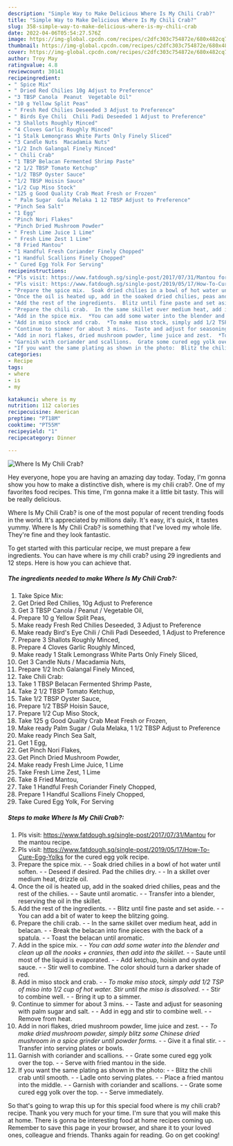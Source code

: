 ```yaml
---
description: "Simple Way to Make Delicious Where Is My Chili Crab?"
title: "Simple Way to Make Delicious Where Is My Chili Crab?"
slug: 358-simple-way-to-make-delicious-where-is-my-chili-crab
date: 2022-04-06T05:54:27.576Z
image: https://img-global.cpcdn.com/recipes/c2dfc303c754872e/680x482cq70/where-is-my-chili-crab-recipe-main-photo.jpg
thumbnail: https://img-global.cpcdn.com/recipes/c2dfc303c754872e/680x482cq70/where-is-my-chili-crab-recipe-main-photo.jpg
cover: https://img-global.cpcdn.com/recipes/c2dfc303c754872e/680x482cq70/where-is-my-chili-crab-recipe-main-photo.jpg
author: Troy May
ratingvalue: 4.8
reviewcount: 30141
recipeingredient:
- " Spice Mix"
- " Dried Red Chilies 10g Adjust to Preference"
- "3 TBSP Canola  Peanut  Vegetable Oil"
- "10 g Yellow Split Peas"
- " Fresh Red Chilies Deseeded 3 Adjust to Preference"
- " Birds Eye Chili  Chili Padi Deseeded 1 Adjust to Preference"
- "3 Shallots Roughly Minced"
- "4 Cloves Garlic Roughly Minced"
- "1 Stalk Lemongrass White Parts Only Finely Sliced"
- "3 Candle Nuts  Macadamia Nuts"
- "1/2 Inch Galangal Finely Minced"
- " Chili Crab"
- "1 TBSP Belacan Fermented Shrimp Paste"
- "2 1/2 TBSP Tomato Ketchup"
- "1/2 TBSP Oyster Sauce"
- "1/2 TBSP Hoisin Sauce"
- "1/2 Cup Miso Stock"
- "125 g Good Quality Crab Meat Fresh or Frozen"
- " Palm Sugar  Gula Melaka 1 12 TBSP Adjust to Preference"
- "Pinch Sea Salt"
- "1 Egg"
- "Pinch Nori Flakes"
- "Pinch Dried Mushroom Powder"
- " Fresh Lime Juice 1 Lime"
- " Fresh Lime Zest 1 Lime"
- "8 Fried Mantou"
- "1 Handful Fresh Coriander Finely Chopped"
- "1 Handful Scallions Finely Chopped"
- " Cured Egg Yolk For Serving"
recipeinstructions:
- "Pls visit: https://www.fatdough.sg/single-post/2017/07/31/Mantou for the mantou recipe."
- "Pls visit: https://www.fatdough.sg/single-post/2019/05/17/How-To-Cure-Egg-Yolks for the cured egg yolk recipe."
- "Prepare the spice mix.  Soak dried chilies in a bowl of hot water until soften.  Deseed if desired. Pad the chilies dry.  In a skillet over medium heat, drizzle oil."
- "Once the oil is heated up, add in the soaked dried chilies, peas and the rest of the chilies.  Saute until aromatic.  Transfer into a blender, reserving the oil in the skillet."
- "Add the rest of the ingredients.  Blitz until fine paste and set aside.  You can add a bit of water to keep the blitzing going."
- "Prepare the chili crab.  In the same skillet over medium heat, add in belacan.  Break the belacan into fine pieces with the back of a spatula.  Toast the belacan until aromatic."
- "Add in the spice mix.  *You can add some water into the blender and clean up all the nooks + crannies, then add into the skillet.*  Saute until most of the liquid is evaporated.  Add ketchup, hoisin and oyster sauce.  Stir well to combine. The color should turn a darker shade of red."
- "Add in miso stock and crab.  *To make miso stock, simply add 1/2 TSP of miso into 1/2 cup of hot water. Stir until the miso is dissolved.*  Stir to combine well.  Bring it up to a simmer."
- "Continue to simmer for about 3 mins.  Taste and adjust for seasoning with palm sugar and salt.  Add in egg and stir to combine well.  Remove from heat."
- "Add in nori flakes, dried mushroom powder, lime juice and zest.  *To make dried mushroom powder, simply blitz some Chinese dried mushroom in a spice grinder until powder forms.*  Give it a final stir.  Transfer into serving plates or bowls."
- "Garnish with coriander and scallions.  Grate some cured egg yolk over the top.  Serve with fried mantou in the side."
- "If you want the same plating as shown in the photo:  Blitz the chili crab until smooth.  Ladle onto serving plates.  Place a fried mantou into the middle.  Garnish with coriander and scallions.  Grate some cured egg yolk over the top.  Serve immediately."
categories:
- Recipe
tags:
- where
- is
- my

katakunci: where is my 
nutrition: 112 calories
recipecuisine: American
preptime: "PT18M"
cooktime: "PT55M"
recipeyield: "1"
recipecategory: Dinner

---
```



![Where Is My Chili Crab?](https://img-global.cpcdn.com/recipes/c2dfc303c754872e/680x482cq70/where-is-my-chili-crab-recipe-main-photo.jpg)

Hey everyone, hope you are having an amazing day today. Today, I'm gonna show you how to make a distinctive dish, where is my chili crab?. One of my favorites food recipes. This time, I'm gonna make it a little bit tasty. This will be really delicious.



Where Is My Chili Crab? is one of the most popular of recent trending foods in the world. It's appreciated by millions daily. It's easy, it's quick, it tastes yummy. Where Is My Chili Crab? is something that I've loved my whole life. They're fine and they look fantastic.


To get started with this particular recipe, we must prepare a few ingredients. You can have where is my chili crab? using 29 ingredients and 12 steps. Here is how you can achieve that.

<!--inarticleads1-->

##### The ingredients needed to make Where Is My Chili Crab?:

1. Take  Spice Mix:
1. Get  Dried Red Chilies, 10g Adjust to Preference
1. Get 3 TBSP Canola / Peanut / Vegetable Oil,
1. Prepare 10 g Yellow Split Peas,
1. Make ready  Fresh Red Chilies Deseeded, 3 Adjust to Preference
1. Make ready  Bird&#39;s Eye Chili / Chili Padi Deseeded, 1 Adjust to Preference
1. Prepare 3 Shallots Roughly Minced,
1. Prepare 4 Cloves Garlic Roughly Minced,
1. Make ready 1 Stalk Lemongrass White Parts Only Finely Sliced,
1. Get 3 Candle Nuts / Macadamia Nuts,
1. Prepare 1/2 Inch Galangal Finely Minced,
1. Take  Chili Crab:
1. Take 1 TBSP Belacan Fermented Shrimp Paste,
1. Take 2 1/2 TBSP Tomato Ketchup,
1. Take 1/2 TBSP Oyster Sauce,
1. Prepare 1/2 TBSP Hoisin Sauce,
1. Prepare 1/2 Cup Miso Stock,
1. Take 125 g Good Quality Crab Meat Fresh or Frozen,
1. Make ready  Palm Sugar / Gula Melaka, 1 1/2 TBSP Adjust to Preference
1. Make ready Pinch Sea Salt,
1. Get 1 Egg,
1. Get Pinch Nori Flakes,
1. Get Pinch Dried Mushroom Powder,
1. Make ready  Fresh Lime Juice, 1 Lime
1. Take  Fresh Lime Zest, 1 Lime
1. Take 8 Fried Mantou,
1. Take 1 Handful Fresh Coriander Finely Chopped,
1. Prepare 1 Handful Scallions Finely Chopped,
1. Take  Cured Egg Yolk, For Serving




<!--inarticleads2-->

##### Steps to make Where Is My Chili Crab?:

1. Pls visit: https://www.fatdough.sg/single-post/2017/07/31/Mantou for the mantou recipe.
1. Pls visit: https://www.fatdough.sg/single-post/2019/05/17/How-To-Cure-Egg-Yolks for the cured egg yolk recipe.
1. Prepare the spice mix. -  - Soak dried chilies in a bowl of hot water until soften. -  - Deseed if desired. Pad the chilies dry. -  - In a skillet over medium heat, drizzle oil.
1. Once the oil is heated up, add in the soaked dried chilies, peas and the rest of the chilies. -  - Saute until aromatic. -  - Transfer into a blender, reserving the oil in the skillet.
1. Add the rest of the ingredients. -  - Blitz until fine paste and set aside. -  - You can add a bit of water to keep the blitzing going.
1. Prepare the chili crab. -  - In the same skillet over medium heat, add in belacan. -  - Break the belacan into fine pieces with the back of a spatula. -  - Toast the belacan until aromatic.
1. Add in the spice mix. -  - *You can add some water into the blender and clean up all the nooks + crannies, then add into the skillet.* -  - Saute until most of the liquid is evaporated. -  - Add ketchup, hoisin and oyster sauce. -  - Stir well to combine. The color should turn a darker shade of red.
1. Add in miso stock and crab. -  - *To make miso stock, simply add 1/2 TSP of miso into 1/2 cup of hot water. Stir until the miso is dissolved.* -  - Stir to combine well. -  - Bring it up to a simmer.
1. Continue to simmer for about 3 mins. -  - Taste and adjust for seasoning with palm sugar and salt. -  - Add in egg and stir to combine well. -  - Remove from heat.
1. Add in nori flakes, dried mushroom powder, lime juice and zest. -  - *To make dried mushroom powder, simply blitz some Chinese dried mushroom in a spice grinder until powder forms.* -  - Give it a final stir. -  - Transfer into serving plates or bowls.
1. Garnish with coriander and scallions. -  - Grate some cured egg yolk over the top. -  - Serve with fried mantou in the side.
1. If you want the same plating as shown in the photo: -  - Blitz the chili crab until smooth. -  - Ladle onto serving plates. -  - Place a fried mantou into the middle. -  - Garnish with coriander and scallions. -  - Grate some cured egg yolk over the top. -  - Serve immediately.




So that's going to wrap this up for this special food where is my chili crab? recipe. Thank you very much for your time. I'm sure that you will make this at home. There is gonna be interesting food at home recipes coming up. Remember to save this page in your browser, and share it to your loved ones, colleague and friends. Thanks again for reading. Go on get cooking!
